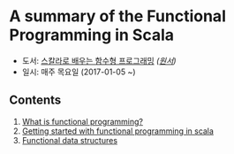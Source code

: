 A summary of the Functional Programming in Scala
================================================
- 도서: [스칼라로 배우는 함수형 프로그래밍](http://www.yes24.com/24/Goods/16969986) *([원서](http://www.yes24.com/24/Goods/8522959))*
- 일시: 매주 목요일 (2017-01-05 ~)

Contents
--------
1. [What is functional programming?](./wiki/chapter01.md)
2. [Getting started with functional programming in scala](./wiki/chapter02.md)
3. [Functional data structures](./wiki/chapter03.md)
